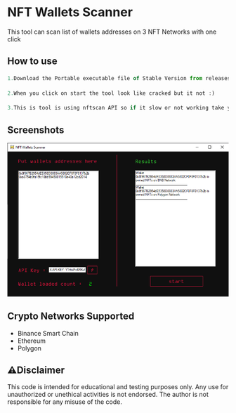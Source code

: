 
# NFT Wallets Scanner

This tool can scan list of wallets addresses on 3 NFT Networks with one click

## How to use



```javascript
1.Download the Portable executable file of Stable Version from releases

2.When you click on start the tool look like cracked but it not :)

3.This is tool is using nftscan API so if it slow or not working take your own API from nftscan.com & place it on API box, Enjoy
```



## Screenshots

![App Screenshot](https://github.com/AbdeLhalimSB/NFT-Wallets-Scanner/blob/main/NFT-Wallets-Scanner/img/Capture.PNG)

## Crypto Networks Supported

- Binance Smart Chain
- Ethereum
- Polygon

## ⚠️Disclaimer

This code is intended for educational and testing purposes only. Any use for unauthorized or unethical activities is not endorsed. The author is not responsible for any misuse of the code.
